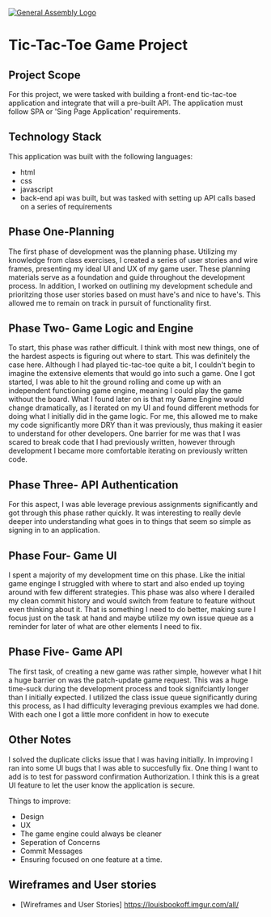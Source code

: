 [![General Assembly Logo](https://camo.githubusercontent.com/1a91b05b8f4d44b5bbfb83abac2b0996d8e26c92/687474703a2f2f692e696d6775722e636f6d2f6b6538555354712e706e67)](https://generalassemb.ly/education/web-development-immersive)

# Tic-Tac-Toe Game Project

## Project Scope
For this project, we were tasked with building a front-end tic-tac-toe application and integrate that will a pre-built API.  The application must follow SPA or 'Sing Page Application' requirements.

## Technology Stack
This application was built with the following languages:
- html
- css
- javascript
- back-end api was built, but was tasked with setting up API calls based on a series of requirements

## Phase One-Planning
The first phase of development was the planning phase.  Utilizing my knowledge from class exercises, I created a series of user stories and wire frames, presenting my ideal UI and UX of my game user.  These planning materials serve as a foundation and guide throughout the development process. In addition,  I worked on outlining my development schedule and prioritzing those user stories based on must have's and nice to have's.  This allowed me to remain on track in pursuit of functionality first.

## Phase Two- Game Logic and Engine
To start, this phase was rather difficult.  I think with most new things, one of the hardest aspects is figuring out where to start.  This was definitely the case here.  Although I had played tic-tac-toe quite a bit, I couldn't begin to imagine the extensive elements that would go into such a game.  One I got started, I was able to hit the ground rolling and come up with an independent functioning game engine, meaning I could play the game without the board. What I found later on is that my Game Engine would change dramatically, as I iterated on my UI and found different methods for doing what I initially did in the game logic.  For me, this allowed me to make my code significantly more DRY than it was previously, thus making it easier to understand for other developers.  One barrier for me was that I was scared to break code that I had previously written, however through development I became more comfortable iterating on previously written code.

## Phase Three- API Authentication
For this aspect, I was able leverage previous assignments significantly and got through this phase rather quickly.  It was interesting to really devle deeper into understanding what goes in to things that seem so simple as signing in to an application.

## Phase Four- Game UI
I spent a majority of my development time on this phase.  Like the initial game enginge I struggled with where to start and also ended up toying around with few different strategies.  This phase was also where I derailed my clean commit history and would switch from feature to feature without even thinking about it. That is something I need to do better, making sure I focus just on the task at hand and maybe utilize my own issue queue as a reminder for later of what are other elements I need to fix.

## Phase Five- Game API
The first task, of creating a new game was rather simple, however what I hit a huge barrier on was the patch-update game request.  This was a huge time-suck during the development process and took signifciantly longer than I initially expected.  I utilized the class issue queue significantly during this process, as I had difficulty leveraging previous examples we had done.  With each one I got a little more confident in how to execute

## Other Notes
I solved the duplicate clicks issue that I was having initially.  In improving I ran into some UI bugs that I was able to succesfully fix.  One thing I want to add is to test for password confirmation Authorization.  I think this is a great UI feature to let the user know the application is secure.  

Things to improve:
- Design
- UX
- The game engine could always be cleaner
- Seperation of Concerns
- Commit Messages
- Ensuring focused on one feature at a time.

## Wireframes and User stories
- [Wireframes and User Stories] https://louisbookoff.imgur.com/all/
